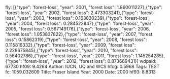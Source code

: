 fly: [{"type": 'forest-loss', "year": 2001, "forest loss": 1.860011227},{"type": 'forest-loss', "year": 2002, "forest loss": 2.473303241},{"type": 'forest-loss', "year": 2003, "forest loss": 0.163830239},{"type": 'forest-loss', "year": 2004, "forest loss": 0.284522847},{"type": 'forest-loss', "year": 2005, "forest loss": 0.567149176},{"type": 'forest-loss', "year": 2006, "forest loss": 1.053837822},{"type": 'forest-loss', "year": 2007, "forest loss": 0.15862319},{"type": 'forest-loss', "year": 2008, "forest loss": 0.115816332},{"type": 'forest-loss', "year": 2009, "forest loss": 2.228675845},{"type": 'forest-loss', "year": 2010, "forest loss": 0.56402786},{"type": 'forest-loss', "year": 2011, "forest loss": 1.145254285},{"type": 'forest-loss', "year": 2012, "forest loss": 0.873669431}]
wdpaid: 67730
hf09: 9.4264
Author: IUCN, UQ and WCS
hfcg: 0.5968
Tags: TEST
fc: 1059.032609
Title: Fraser Island
Year: 2000
Date: 2000
hf93: 8.8313
